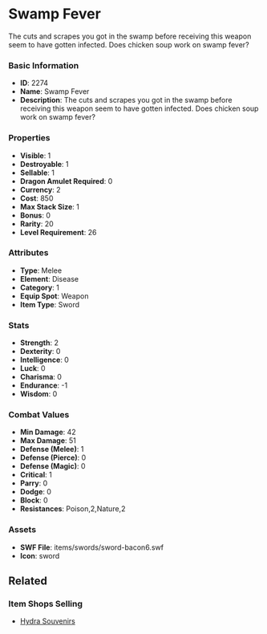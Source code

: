 # Swamp Fever

The cuts and scrapes you got in the swamp before receiving this weapon seem to have gotten infected.  Does chicken soup work on swamp fever?

### Basic Information

- **ID**: 2274
- **Name**: Swamp Fever
- **Description**: The cuts and scrapes you got in the swamp before receiving this weapon seem to have gotten infected.  Does chicken soup work on swamp fever?

### Properties

- **Visible**: 1
- **Destroyable**: 1
- **Sellable**: 1
- **Dragon Amulet Required**: 0
- **Currency**: 2
- **Cost**: 850
- **Max Stack Size**: 1
- **Bonus**: 0
- **Rarity**: 20
- **Level Requirement**: 26

### Attributes

- **Type**: Melee
- **Element**: Disease
- **Category**: 1
- **Equip Spot**: Weapon
- **Item Type**: Sword

### Stats

- **Strength**: 2
- **Dexterity**: 0
- **Intelligence**: 0
- **Luck**: 0
- **Charisma**: 0
- **Endurance**: -1
- **Wisdom**: 0

### Combat Values

- **Min Damage**: 42
- **Max Damage**: 51
- **Defense (Melee)**: 1
- **Defense (Pierce)**: 0
- **Defense (Magic)**: 0
- **Critical**: 1
- **Parry**: 0
- **Dodge**: 0
- **Block**: 0
- **Resistances**: Poison,2,Nature,2

### Assets

- **SWF File**: items/swords/sword-bacon6.swf
- **Icon**: sword

## Related

### Item Shops Selling

- [Hydra Souvenirs](../item-shops/90-hydra-souvenirs.md)

